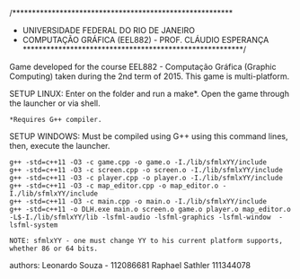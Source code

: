 /********************************************************
* UNIVERSIDADE FEDERAL DO RIO DE JANEIRO
* COMPUTAÇÃO GRÁFICA (EEL882) - PROF. CLÁUDIO ESPERANÇA
********************************************************/

Game developed for the course EEL882 - Computação Gráfica (Graphic Computing) taken during the 2nd term of 2015.
This game is multi-platform.

SETUP LINUX:
	Enter on the folder and run a make*. Open the game through the launcher or via shell.

	*Requires G++ compiler.

SETUP WINDOWS:
	Must be compiled using G++ using this command lines, then, execute the launcher.

	g++ -std=c++11 -O3 -c game.cpp -o game.o -I./lib/sfmlxYY/include
	g++ -std=c++11 -O3 -c screen.cpp -o screen.o -I./lib/sfmlxYY/include
	g++ -std=c++11 -O3 -c player.cpp -o player.o -I./lib/sfmlxYY/include
	g++ -std=c++11 -O3 -c map_editor.cpp -o map_editor.o -I./lib/sfmlxYY/include
	g++ -std=c++11 -O3 -c main.cpp -o main.o -I./lib/sfmlxYY/include
	g++ -std=c++11 -o DLH.exe main.o screen.o game.o player.o map_editor.o -L$-I./lib/sfmlxYY/lib -lsfml-audio -lsfml-graphics -lsfml-window  -lsfml-system

	NOTE: sfmlxYY - one must change YY to his current platform supports, whether 86 or 64 bits.

authors:
	Leonardo Souza - 112086681
	Raphael Sathler 111344078 

